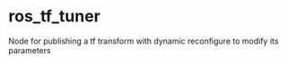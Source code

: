 ros_tf_tuner
============

Node for publishing a tf transform with dynamic reconfigure to modify its parameters
